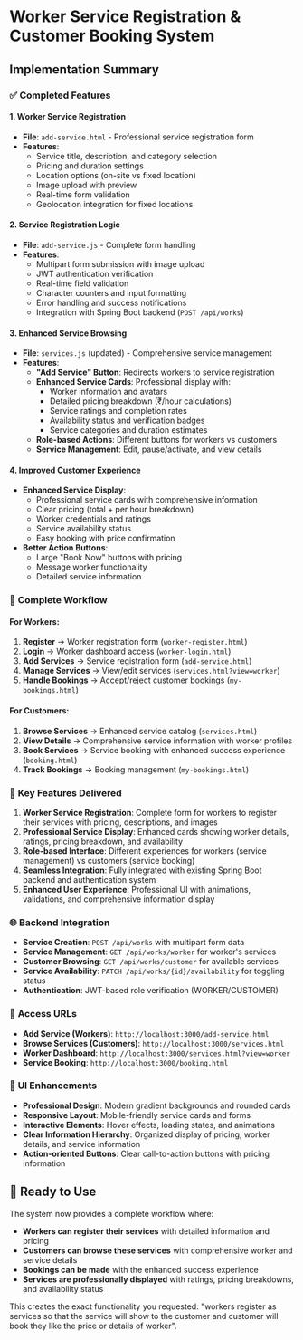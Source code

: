 # Worker Service Registration & Customer Booking System

## Implementation Summary

### ✅ **Completed Features**

#### **1. Worker Service Registration** 
- **File**: `add-service.html` - Professional service registration form
- **Features**:
  - Service title, description, and category selection
  - Pricing and duration settings  
  - Location options (on-site vs fixed location)
  - Image upload with preview
  - Real-time form validation
  - Geolocation integration for fixed locations

#### **2. Service Registration Logic**
- **File**: `add-service.js` - Complete form handling
- **Features**:
  - Multipart form submission with image upload
  - JWT authentication verification
  - Real-time field validation
  - Character counters and input formatting
  - Error handling and success notifications
  - Integration with Spring Boot backend (`POST /api/works`)

#### **3. Enhanced Service Browsing**
- **File**: `services.js` (updated) - Comprehensive service management
- **Features**:
  - **"Add Service" Button**: Redirects workers to service registration
  - **Enhanced Service Cards**: Professional display with:
    - Worker information and avatars
    - Detailed pricing breakdown (₹/hour calculations)
    - Service ratings and completion rates
    - Availability status and verification badges
    - Service categories and duration estimates
  - **Role-based Actions**: Different buttons for workers vs customers
  - **Service Management**: Edit, pause/activate, and view details

#### **4. Improved Customer Experience**
- **Enhanced Service Display**:
  - Professional service cards with comprehensive information
  - Clear pricing (total + per hour breakdown)
  - Worker credentials and ratings
  - Service availability status
  - Easy booking with price confirmation
- **Better Action Buttons**: 
  - Large "Book Now" buttons with pricing
  - Message worker functionality
  - Detailed service information

### 🔄 **Complete Workflow**

#### **For Workers:**
1. **Register** → Worker registration form (`worker-register.html`)
2. **Login** → Worker dashboard access (`worker-login.html`)  
3. **Add Services** → Service registration form (`add-service.html`)
4. **Manage Services** → View/edit services (`services.html?view=worker`)
5. **Handle Bookings** → Accept/reject customer bookings (`my-bookings.html`)

#### **For Customers:**
1. **Browse Services** → Enhanced service catalog (`services.html`)
2. **View Details** → Comprehensive service information with worker profiles
3. **Book Services** → Service booking with enhanced success experience (`booking.html`)
4. **Track Bookings** → Booking management (`my-bookings.html`)

### 🎯 **Key Features Delivered**

1. **Worker Service Registration**: Complete form for workers to register their services with pricing, descriptions, and images
2. **Professional Service Display**: Enhanced cards showing worker details, ratings, pricing breakdown, and availability
3. **Role-based Interface**: Different experiences for workers (service management) vs customers (service booking)
4. **Seamless Integration**: Fully integrated with existing Spring Boot backend and authentication system
5. **Enhanced User Experience**: Professional UI with animations, validations, and comprehensive information display

### 🌐 **Backend Integration**

- **Service Creation**: `POST /api/works` with multipart form data
- **Service Management**: `GET /api/works/worker` for worker's services  
- **Customer Browsing**: `GET /api/works/customer` for available services
- **Service Availability**: `PATCH /api/works/{id}/availability` for toggling status
- **Authentication**: JWT-based role verification (WORKER/CUSTOMER)

### 📱 **Access URLs**

- **Add Service (Workers)**: `http://localhost:3000/add-service.html`
- **Browse Services (Customers)**: `http://localhost:3000/services.html`
- **Worker Dashboard**: `http://localhost:3000/services.html?view=worker`
- **Service Booking**: `http://localhost:3000/booking.html`

### 🎨 **UI Enhancements**

- **Professional Design**: Modern gradient backgrounds and rounded cards
- **Responsive Layout**: Mobile-friendly service cards and forms
- **Interactive Elements**: Hover effects, loading states, and animations
- **Clear Information Hierarchy**: Organized display of pricing, worker details, and service information
- **Action-oriented Buttons**: Clear call-to-action buttons with pricing information

## 🚀 **Ready to Use**

The system now provides a complete workflow where:
- **Workers can register their services** with detailed information and pricing
- **Customers can browse these services** with comprehensive worker and service details  
- **Bookings can be made** with the enhanced success experience
- **Services are professionally displayed** with ratings, pricing breakdowns, and availability status

This creates the exact functionality you requested: "workers register as services so that the service will show to the customer and customer will book they like the price or details of worker".